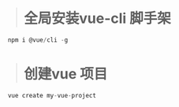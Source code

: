 

> # 全局安装vue-cli 脚手架

```javascript
 npm i @vue/cli -g
```
> # 创建vue 项目

```javascript
 vue create my-vue-project

```









